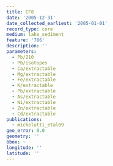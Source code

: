 ```yaml
---
title: CF8
date: '2005-12-31'
date_collected_earliest: '2005-01-01'
record_type: core
medium: lake_sediment
feature: '786'
description: ''
parameters:
  - Pb/210
  - Pb/isotopes
  - Ca/extractable
  - Mg/extractable
  - Fe/extractable
  - K/extractable
  - Pb/extractable
  - As/extractable
  - Ni/extractable
  - Zn/extractable
  - Cd/extractable
publications:
  - michelutti_etal09
geo_error: 0.0
geometry: ''
bbox: ~
longitude: ''
latitude: ''
---
```

